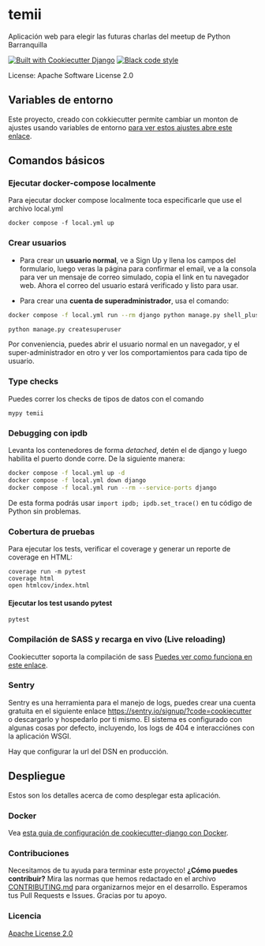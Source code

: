 # temii

Aplicación web para elegir las futuras charlas del meetup de Python Barranquilla

[![Built with Cookiecutter Django](https://img.shields.io/badge/built%20with-Cookiecutter%20Django-ff69b4.svg?logo=cookiecutter)](https://github.com/cookiecutter/cookiecutter-django/)
[![Black code style](https://img.shields.io/badge/code%20style-black-000000.svg)](https://github.com/ambv/black)

License: Apache Software License 2.0

## Variables de entorno

Este proyecto, creado con cokkiecutter permite cambiar un monton de ajustes usando variables de entorno
[para ver estos ajustes abre este enlace](http://cookiecutter-django.readthedocs.io/en/latest/settings.html).

## Comandos básicos

### Ejecutar docker-compose localmente

Para ejecutar docker compose localmente toca especificarle que use el archivo local.yml

    docker compose -f local.yml up

### Crear usuarios

- Para crear un **usuario normal**, ve a Sign Up y llena los campos del formulario, luego veras la página para confirmar el email, ve a la consola para ver un mensaje de correo simulado, copia el link en tu navegador web. Ahora el correo del usuario estará verificado y listo para usar.

- Para crear una **cuenta de superadministrador**, usa el comando:

```bash
docker compose -f local.yml run --rm django python manage.py shell_plus

python manage.py createsuperuser
```

Por conveniencia, puedes abrir el usuario normal en un navegador, y el super-administrador en otro y ver los comportamientos para cada tipo de usuario.

### Type checks

Puedes correr los checks de tipos de datos con el comando

    mypy temii

### Debugging con ipdb

Levanta los contenedores de forma _detached_, detén el de django y luego habilita el puerto donde corre. De la siguiente manera:

```bash
docker compose -f local.yml up -d
docker compose -f local.yml down django
docker compose -f local.yml run --rm --service-ports django
```

De esta forma podrás usar `import ipdb; ipdb.set_trace()` en tu código de Python sin problemas.

### Cobertura de pruebas

Para ejecutar los tests, verificar el coverage y generar un reporte de coverage en HTML:

    coverage run -m pytest
    coverage html
    open htmlcov/index.html

#### Ejecutar los test usando pytest

    pytest

### Compilación de SASS y recarga en vivo (Live reloading)

Cookiecutter soporta la compilación de sass [Puedes ver como funciona en este enlace](https://cookiecutter-django.readthedocs.io/en/latest/developing-locally.html#sass-compilation-live-reloading).

### Sentry

Sentry es una herramienta para el manejo de logs, puedes crear una cuenta gratuita en el siguiente enlace <https://sentry.io/signup/?code=cookiecutter> o descargarlo y hospedarlo por ti mismo.
El sistema es configurado con algunas cosas por defecto, incluyendo, los logs de 404 e interacciónes con la aplicación WSGI.

Hay que configurar la url del DSN en producción.

## Despliegue

Estos son los detalles acerca de como desplegar esta aplicación.

### Docker

Vea [esta guia de configuración de cookiecutter-django con Docker](http://cookiecutter-django.readthedocs.io/en/latest/deployment-with-docker.html).

### Contribuciones

Necesitamos de tu ayuda para terminar este proyecto! **¿Cómo puedes contribuir?** Mira las normas que hemos redactado en el archivo [CONTRIBUTING.md] para organizarnos mejor en el desarrollo. Esperamos tus Pull Requests e Issues. Gracias por tu apoyo.

[CONTRIBUTING.md]: https://github.com/DjangoQuilla/temii/blob/master/CONTRIBUTING.md

### Licencia

[Apache License 2.0](LICENSE)
